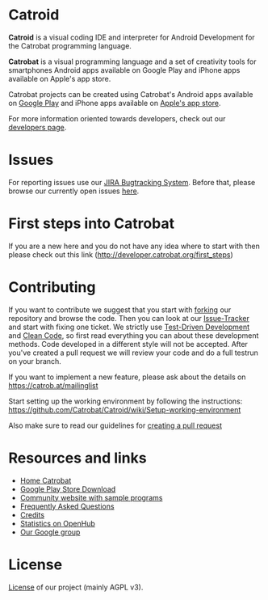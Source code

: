 # Catroid #

**Catroid** is a visual coding IDE and interpreter for Android Development for the Catrobat programming language.

**Catrobat** is a visual programming language and a set of creativity tools for smartphones Android apps available on Google Play and iPhone apps available on Apple's app store.
 
Catrobat projects can be created using Catrobat's Android apps available on [Google Play](https://catrob.at/gp) and iPhone apps available on [Apple's app store](https://catrob.at/ca).

For more information oriented towards developers, check out our [developers page](https://developer.catrobat.org/).

# Issues #

For reporting issues use our [JIRA Bugtracking System](https://jira.catrob.at/secure/CreateIssue.jspa?pid=11800&issuetype=1). Before that, please browse our currently open issues [here](https://jira.catrob.at/secure/IssueNavigator.jspa?reset=true&jqlQuery=project+%3D+CATROID+AND+resolution+%3D+Unresolved+ORDER+BY+priority+DESC%2C+key+DESC&mode=hide).


# First steps into Catrobat # 

If you are a new here and you do not have any idea where to start with then please check out this link 
(http://developer.catrobat.org/first_steps)


# Contributing #

If you want to contribute we suggest that you start with [forking](https://help.github.com/articles/fork-a-repo/) our repository and browse the code. Then you can look at our [Issue-Tracker](https://jira.catrob.at/secure/RapidBoard.jspa?rapidView=60) and start with fixing one ticket. We strictly use [Test-Driven Development](http://c2.com/cgi/wiki?TestDrivenDevelopment) and [Clean Code](http://www.planetgeek.ch/wp-content/uploads/2013/06/Clean-Code-V2.2.pdf), so first read everything you can about these development methods. Code developed in a different style will not be accepted. 
After you've created a pull request we will review your code and do a full testrun on your branch.

If you want to implement a new feature, please ask about the details on https://catrob.at/mailinglist

Start setting up the working environment by following the instructions: https://github.com/Catrobat/Catroid/wiki/Setup-working-environment

Also make sure to read our guidelines for [creating a pull request](https://github.com/Catrobat/Catroid/wiki/Creating-a-pull-request)


# Resources and links #
* [Home Catrobat](https://catrobat.org/)
* [Google Play Store Download](https://catrob.at/gp)
* [Community website with sample programs](https://share.catrob.at/)
* [Frequently Asked Questions](https://github.com/Catrobat/Catroid/wiki/Frequently-Asked-Questions-(Developers))
* [Credits](https://catrob.at/credits)
* [Statistics on OpenHub](https://www.openhub.net/p/catrobat/)
* [Our Google group](https://groups.google.com/forum/?fromgroups#!forum/catrobat)

# License #
[License](https://catrob.at/licenses) of our project (mainly AGPL v3).

